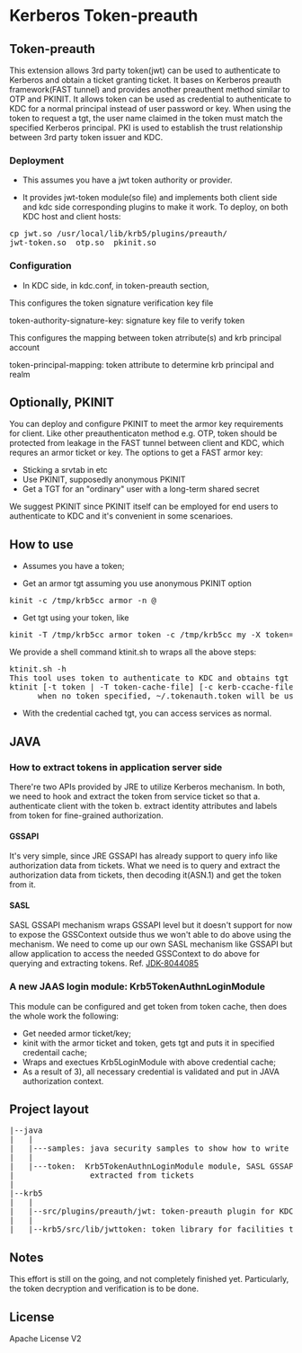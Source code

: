 # Kerberos Token-preauth

## Token-preauth
This extension allows 3rd party token(jwt) can be used to authenticate to Kerberos and obtain a ticket granting ticket.
It bases on Kerberos preauth framework(FAST tunnel) and provides another preauthent method similar to OTP and PKINIT. 
It allows token can be used as credential to authenticate to KDC for a normal principal instead of user password or key. 
When using the token to request a tgt, the user name claimed in the token must match the specified Kerberos principal.
PKI is used to establish the trust relationship between 3rd party token issuer and KDC.

### Deployment

* This assumes you have a jwt token authority or provider.
  
* It provides jwt-token module(so file) and implements both client side and kdc side corresponding plugins to make it work.
To deploy, on both KDC host and client hosts:
<pre>
cp jwt.so /usr/local/lib/krb5/plugins/preauth/
jwt-token.so  otp.so  pkinit.so
</pre>

### Configuration

* In KDC side, in kdc.conf, in token-preauth section,

This configures the token signature verification key file

token-authority-signature-key: signature key file to verify token

This configures the mapping between token atrribute(s) and krb principal account

token-principal-mapping: token attribute to determine krb principal and realm

## Optionally, PKINIT

You can deploy and configure PKINIT to meet the armor key requirements for client. Like other preauthenticaton method e.g. OTP, 
token should be protected from leakage in the FAST tunnel between client and KDC, which requres an armor ticket or key. 
The options to get a FAST armor key:
* Sticking a srvtab in etc
* Use PKINIT, supposedly anonymous PKINIT
* Get a TGT for an "ordinary" user with a long-term shared secret

We suggest PKINIT since PKINIT itself can be employed for end users to authenticate to KDC and it's convenient in some scenarioes.

## How to use

* Assumes you have a token;

* Get an armor tgt assuming you use anonymous PKINIT option

<pre>
kinit -c /tmp/krb5cc_armor -n @<YOUR_REALM>
</pre>

* Get tgt using your token, like

<pre>
kinit -T /tmp/krb5cc_armor_token -c /tmp/krb5cc_my -X token=<YOUR-JWT-TOKEN> <YOUR-PRINCIPAL>
</pre>

We provide a shell command ktinit.sh to wraps all the above steps:

<pre>
ktinit.sh -h
This tool uses token to authenticate to KDC and obtains tgt for you.
ktinit [-t token | -T token-cache-file] [-c kerb-ccache-file]
      when no token specified, ~/.tokenauth.token will be used by default
</pre>

* With the credential cached tgt, you can access services as normal.

## JAVA 

### How to extract tokens in application server side
 
There're two APIs provided by JRE to utilize Kerberos mechanism. In both, we need to hook and extract the token from
service ticket so that
a. authenticate client with the token
b. extract identity attributes and labels from token for fine-grained  authorization.

#### GSSAPI

It's very simple, since JRE GSSAPI has already support to query info like authorization data from tickets. What we need
is to query and extract the authorization data from tickets, then decoding it(ASN.1) and get the token from it.

#### SASL

SASL GSSAPI mechanism wraps GSSAPI level but it doesn't support for now to expose the GSSContext outside thus we won't
able to do above using the mechanism. We need to come up our own SASL mechanism like GSSAPI but allow application to 
access the needed GSSContext to do above for querying and extracting tokens. Ref. [JDK-8044085](https://bugs.openjdk.java.net/browse/JDK-8044085)

### A new JAAS login module: Krb5TokenAuthnLoginModule

This module can be configured and get token from token cache, then does the whole work the following:

* Get needed armor ticket/key;
* kinit with the armor ticket and token, gets tgt and puts it in specified credentail cache;
* Wraps and exectues Krb5LoginModule with above credential cache;
* As a result of 3), all necessary credential is validated and put in JAVA authorization context.

## Project layout

<pre>
|--java
|   |
|   |---samples: java security samples to show how to write GSSAPI and SASL applications
|   |
|   |---token:  Krb5TokenAuthnLoginModule module, SASL GSSAPIExt mechanism for token, and samples to show how token can be
|                extracted from tickets
|
|--krb5
|   |
|   |--src/plugins/preauth/jwt: token-preauth plugin for KDC and clients
|   |
|   |--krb5/src/lib/jwttoken: token library for facilities to process and verify tokens
</pre>

## Notes

This effort is still on the going, and not completely finished yet. Particularly, the token decryption and verification is
to be done.

## License

Apache License V2

